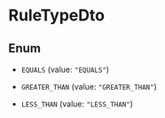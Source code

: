 

# RuleTypeDto

## Enum


* `EQUALS` (value: `"EQUALS"`)

* `GREATER_THAN` (value: `"GREATER_THAN"`)

* `LESS_THAN` (value: `"LESS_THAN"`)



